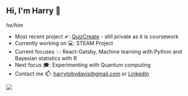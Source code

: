 ## Hi, I'm Harry 👋
_he/him_

- Most recent project ✔: [QuizCreate](https://github.com/harryd05/quizcreate) - still private as it is coursework
- Currently working on 💻: STEAM Project
- Current focuses 💡: React-Gatsby, Machine learning with Python and Bayesian statistics with R
- Next focus 🎓: Experimenting with Quantum computing
- Contact me 📫: harrytobydavis@gmail.com or [LinkedIn](https://www.linkedin.com/in/harry-d-7901a0218/)

<a href="https://github.com/harryd05">
  <img align="center" src="https://github-readme-stats.vercel.app/api/top-langs/?username=harryd05&theme=light&hide_langs_below=1" />
</a>
